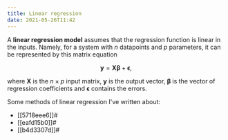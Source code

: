 ```yaml
---
title: Linear regression
date: 2021-05-26T11:42
---
```


A **linear regression model** assumes that the regression function is linear in the inputs. Namely, for a system with $n$ datapoints and $p$ parameters, it can be represented by this matrix equation

$$ \mathbf y = \mathbf X\mathbf \beta + \mathbf \epsilon ,$$

where $\mathbf X$ is the $n\times p$ input matrix, $\mathbf y$ is the output vector, $\mathbf \beta$ is the vector of regression coefficients and $\mathbf \epsilon$ contains the errors.

Some methods of linear regression I've written about:

- [[5718eee6]]#
- [[eafd15b0]]#
- [[b4d3307d]]#
